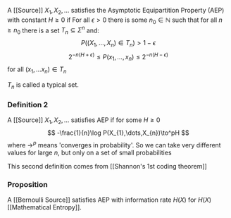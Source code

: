 A [[Source]] $X_{1},X_{2},\dots$ satisfies the Asymptotic Equipartition Property (AEP) with constant $H\geq 0$ if 
For all $\epsilon>0$ 
there is some $n_{0}\in \mathbb{N}$ 
such that for all $n\geq n_{0}$ 
there is a set $T_{n}\subseteq \Sigma^{n}$ and:
$$
P((X_{1},\dots,X_{n})\in T_{n})>1-\epsilon
$$
$$
2^{-n(H+\epsilon)}\leq P(x_{1},\dots,x_{n})\leq 2^{-n(H-\epsilon)}
$$
for all $(x_{1},\dots x_{n})\in T_{n}$

$T_{n}$ is called a typical set.


### Definition 2
A [[Source]] $X_{1},X_{2},\dots$ satisfies AEP if for some $H\geq 0$
$$
-\frac{1}{n}\log P(X_{1},\dots,X_{n})\to^pH
$$
where $\to ^{p}$ means 'converges in probability'. So we can take very different values for large $n$, but only on a set of small probabilities

This second definition comes from [[Shannon's 1st coding theorem]]

### Proposition
A [[Bernoulli Source]] satisfies AEP with information rate $H(X)$ for $H(X)$ [[Mathematical Entropy]].
